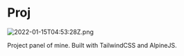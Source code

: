 # Proj

![2022-01-15T04:53:28Z.png](https://imagedelivery.net/b21oeeg7p6hqWEI-IA5xDw/a2c5ee31-78b7-4b2e-a04e-a86905f0a000/public)

Project panel of mine. Built with TailwindCSS and AlpineJS.
